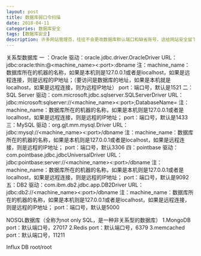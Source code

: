 ```yaml
---
layout: post
title: 数据库弱口令扫描
date: 2018-04-11
categories: 数据库安全
tags: [数据库安全]
description: 许多网站管理员，往往不会更改数据库默认端口和缺省账号，这给网站安全留下了隐患
---
```


关系型数据库
一 ：Oracle
驱动：oracle.jdbc.driver.OracleDriver
URL：jdbc:oracle:thin:@<machine_name><:port>:dbname
注：machine_name：数据库所在的机器的名称，如果是本机则是127.0.0.1或者是localhost，如果是远程连接，则是远程的IP地址；（要访问是数据库的地址，如果是本机就是localhost，如果是远程连接，则为远程IP地址）
port：端口号，默认是1521
二：SQL Server
驱动：com.microsoft.jdbc.sqlserver.SQLServerDriver
URL：jdbc:microsoft:sqlserver://<machine_name><:port>;DatabaseName=<dbname>
注：machine_name：数据库所在的机器的名称，如果是本机则是127.0.0.1或者是localhost，如果是远程连接，则是远程的IP地址；
port：端口号，默认是1433
三：MySQL
驱动：org.gjt.mm.mysql.Driver
URL：jdbc:mysql://<machine_name><:port>/dbname
注：machine_name：数据库所在的机器的名称，如果是本机则是127.0.0.1或者是localhost，如果是远程连接，则是远程的IP地址； 
port：端口号，默认3306
四：pointbase
驱动：com.pointbase.jdbc.jdbcUniversalDriver
URL：jdbc:pointbase:server://<machine_name><:port>/dbname
注：machine_name：数据库所在的机器的名称，如果是本机则是127.0.0.1或者是localhost，如果是远程连接，则是远程的IP地址；
port：端口号，默认是9092
五：DB2
驱动：com.ibm.db2.jdbc.app.DB2Driver
URL：jdbc:db2://<machine_name><:port>/dbname
注：machine_name：数据库所在的机器的名称，如果是本机则是127.0.0.1或者是localhost，如果是远程连接，则是远程的IP地址；
port：端口号，默认是5000 
 
NOSQL数据库（全称为not only SQL，是一种非关系型的数据库）
1.MongoDB
port：默认端口号，27017
2.Redis
port：默认端口号，6379
3.memcached
port：默认端口号，11211 

Influx DB root/root